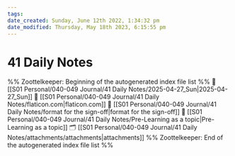 ```yaml
---
tags: 
date_created: Sunday, June 12th 2022, 1:34:32 pm
date_modified: Thursday, May 18th 2023, 6:15:55 pm
---
```

# 41 Daily Notes
%% Zoottelkeeper: Beginning of the autogenerated index file list  %%
📄 [[S01 Personal/040-049 Journal/41 Daily Notes/2025-04-27_Sun|2025-04-27_Sun]]
📄 [[S01 Personal/040-049 Journal/41 Daily Notes/flaticon.com|flaticon.com]]
📄 [[S01 Personal/040-049 Journal/41 Daily Notes/format for the sign-off|format for the sign-off]]
📄 [[S01 Personal/040-049 Journal/41 Daily Notes/Pre-Learning as a topic|Pre-Learning as a topic]]
🗂️ [[S01 Personal/040-049 Journal/41 Daily Notes/attachments/attachments|attachments]]
%% Zoottelkeeper: End of the autogenerated index file list  %%
